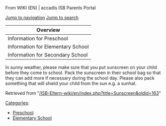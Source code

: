 From WIKI (EN) | accadis ISB Parents Portal

[Jump to navigation](/ISB-Eltern-wiki/en/Sunscreen#mw-head) [Jump to search](/ISB-Eltern-wiki/en/Sunscreen#searchInput)

| Overview |
| --- |
| Information for Preschool | yes |
| Information for Elementary School | yes |
| Information for Secondary School | no |

In sunny weather, please make sure that you put sunscreen on your child before they come to school. Pack the sunscreen in their school bag so that they can add more if necessary during the school day. Please also pack something that will shield your child from the sun e.g. a sunhat.

Retrieved from "[/ISB-Eltern-wiki/en/index.php?title=Sunscreen&oldid=163](/ISB-Eltern-wiki/en/index.php?title=Sunscreen&oldid=163)"

[Categories](/ISB-Eltern-wiki/en/Special:Categories "Special:Categories"):

-   [Preschool](/ISB-Eltern-wiki/en/Category:Preschool "Category:Preschool")
-   [Elementary School](/ISB-Eltern-wiki/en/Category:Elementary_School "Category:Elementary School")